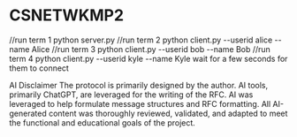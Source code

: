 # CSNETWKMP2
//run term 1
python server.py
//run term 2
python client.py --userid alice --name Alice
//run term 3
python client.py --userid bob --name Bob
//run term 4
python client.py --userid kyle --name Kyle
wait for a few seconds for them to connect

AI Disclaimer
The protocol is primarily designed by the author. AI tools, primarily ChatGPT, are leveraged for the writing of the RFC. AI was leveraged to help formulate message structures and RFC formatting. All AI-generated content was thoroughly reviewed, validated, and adapted to meet the functional and educational goals of the project.

